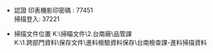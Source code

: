 - 認證
印表機影印密碼 : 77451  
掃描登入: 37221  

- 掃描文件位置
K:\掃瞄文件\2.台南廠\品管課  
K:\1.跨部門資料\保存文件\進料檢驗資料保存\台南檢查課-進料掃描資料  
